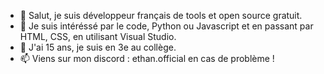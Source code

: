 - 👋 Salut, je suis développeur français de tools et open source gratuit.
- 👀 Je suis intéréssé par le code, Python ou Javascript et en passant par HTML, CSS, en utilisant Visual Studio.
- 🌱 J'ai 15 ans, je suis en 3e au collège.
- 📫 Viens sur mon discord : ethan.official en cas de problème !
